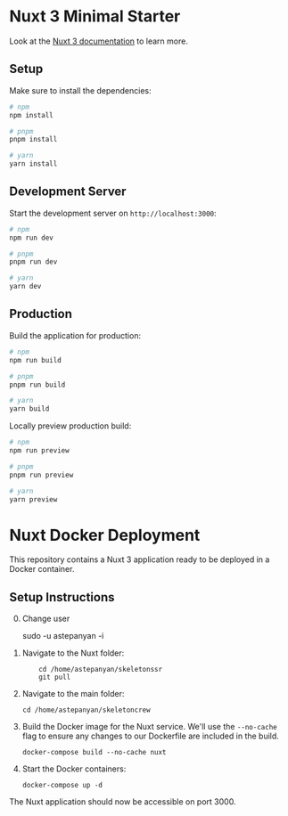 # Nuxt 3 Minimal Starter

Look at the [Nuxt 3 documentation](https://nuxt.com/docs/getting-started/introduction) to learn more.

## Setup

Make sure to install the dependencies:

```bash
# npm
npm install

# pnpm
pnpm install

# yarn
yarn install
```

## Development Server

Start the development server on `http://localhost:3000`:

```bash
# npm
npm run dev

# pnpm
pnpm run dev

# yarn
yarn dev
```

## Production

Build the application for production:

```bash
# npm
npm run build

# pnpm
pnpm run build

# yarn
yarn build
```

Locally preview production build:

```bash
# npm
npm run preview

# pnpm
pnpm run preview

# yarn
yarn preview
```

# Nuxt Docker Deployment

This repository contains a Nuxt 3 application ready to be deployed in a Docker container.

## Setup Instructions

0. Change user

   sudo -u astepanyan -i

1. Navigate to the Nuxt folder:

   ```
       cd /home/astepanyan/skeletonssr
       git pull
   ```

1. Navigate to the main folder:

   ```
   cd /home/astepanyan/skeletoncrew
   ```

1. Build the Docker image for the Nuxt service. We'll use the `--no-cache` flag to ensure any changes to our Dockerfile are included in the build.

   ```
   docker-compose build --no-cache nuxt
   ```

1. Start the Docker containers:

   ```
   docker-compose up -d
   ```

The Nuxt application should now be accessible on port 3000.
